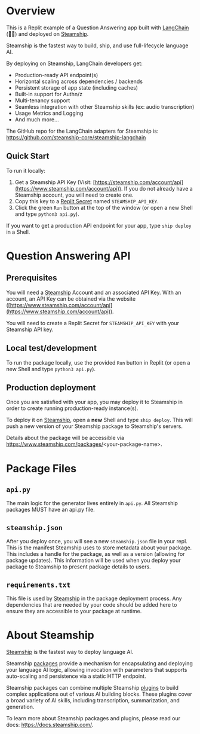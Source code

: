 # Overview
This is a Replit example of a Question Answering app built with [LangChain](https://langchain.readthedocs.io/en/latest/) (🦜️🔗) and deployed on [Steamship](https://steamship.com).

Steamship is the fastest way to build, ship, and use full-lifecycle language AI.

By deploying on Steamship, LangChain developers get:

- Production-ready API endpoint(s)
- Horizontal scaling across dependencies / backends
- Persistent storage of app state (including caches)
- Built-in support for Authn/z 
- Multi-tenancy support
- Seamless integration with other Steamship skills (ex: audio transcription) 
- Usage Metrics and Logging
- And much more...

The GitHub repo for the LangChain adapters for Steamship is: https://github.com/steamship-core/steamship-langchain

## Quick Start

To run it locally:
1. Get a Steamship API Key (Visit: [https://steamship.com/account/api](https://www.steamship.com/account/api)). If you do not
   already have a Steamship account, you will need to create one.
1. Copy this key to a [Replit Secret](https://docs.replit.com/programming-ide/storing-sensitive-information-environment-variables) named `STEAMSHIP_API_KEY`.
1. Click the green `Run` button at the top of the window (or open a new Shell and type `python3 api.py`).

If you want to get a production API endpoint for your app, type `ship deploy` in a Shell.

# Question Answering API

## Prerequisites

You will need a [Steamship](https://steamship.com) Account and an associated API Key. With an account, an API Key can be obtained
via the website ([https://www.steamship.com/account/api](https://www.steamship.com/account/api)).

You will need to create a Replit Secret for `STEAMSHIP_API_KEY` with your Steamship API key. 

## Local test/development

To run the package locally, use the provided `Run` button in Replit (or open a new Shell and type `python3 api.py`).

## Production deployment

Once you are satisfied with your app, you may deploy it to Steamship in order to create running production-ready instance(s).

To deploy it on [Steamship](https://steamship.com), open a **new** Shell and type `ship deploy`. This will push a new version of your Steamship package to Steamship's servers.

Details about the package will be accessible via https://www.steamship.com/packages/<your-package-name\>.

# Package Files

## `api.py`

The main logic for the generator lives entirely in `api.py`. All Steamship packages MUST have an api.py file.

## `steamship.json`

After you deploy once, you will see a new `steamship.json` file in your repl. This is the manifest Steamship uses to store metadata about your package. This includes a handle for the package, as well as a version (allowing for package updates). This information will be used when you deploy your package to Steamship to present package details to users.

## `requirements.txt`

This file is used by [Steamship](https://steamship.com) in the package deployment process. Any dependencies that are needed by your code should be added here to ensure they are accessible to your package at runtime.

# About Steamship

[Steamship](https://steamship.com) is the fastest way to deploy language AI.

Steamship [packages](https://steamship.com/packages) provide a mechanism for encapsulating and deploying your language AI logic, 
allowing invocation with parameters that supports auto-scaling and persistence via a static HTTP endpoint.

Steamship packages can combine multiple Steamship [plugins](https://steamship.com/plugins) to build complex applications out of various AI building blocks. These plugins cover a broad variety of AI skills, including transcription, summarization, and generation.

To learn more about Steamship packages and plugins, please read our docs: https://docs.steamship.com/.
